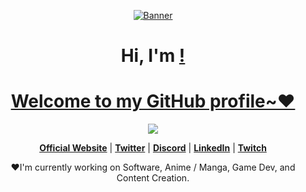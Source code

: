 <p align="center">
  <a href="#"><img src="kita-ikuyo-rap.webp" alt="Banner"></a>
</p>

<h1 align="center">Hi, I'm <a href="#"Cong Quan</a>!</h1>
<h1 align="center">Welcome to my GitHub profile~❤</h1>

<p align="center">
  <a href="#"><img src="https://i.pinimg.com/564x/af/2e/62/af2e6218fe3c3cb020d153553d082b3f.jpg"></a>
</p>

<p align="center">
  <strong><a href="#">Official Website</a></strong> |
  <strong><a href="#">Twitter</a></strong> |
  <strong><a href="#">Discord</a></strong> |
  <strong><a href="#">LinkedIn</a></strong> |
  <strong><a href="#">Twitch</a></strong>
</p>

<p align="center">❤I'm currently working on Software, Anime / Manga, Game Dev, and Content Creation.</p>

<!--
**edisonlee55/edisonlee55** is a ✨ _special_ ✨ repository because its `README.md` (this file) appears on your GitHub profile.

Here are some ideas to get you started:

- 🔭 I’m currently working on ...
- 🌱 I’m currently learning ...
- 👯 I’m looking to collaborate on ...
- 🤔 I’m looking for help with ...
- 💬 Ask me about ...
- 📫 How to reach me: ...
- 😄 Pronouns: ...
- ⚡ Fun fact: ...
-->

